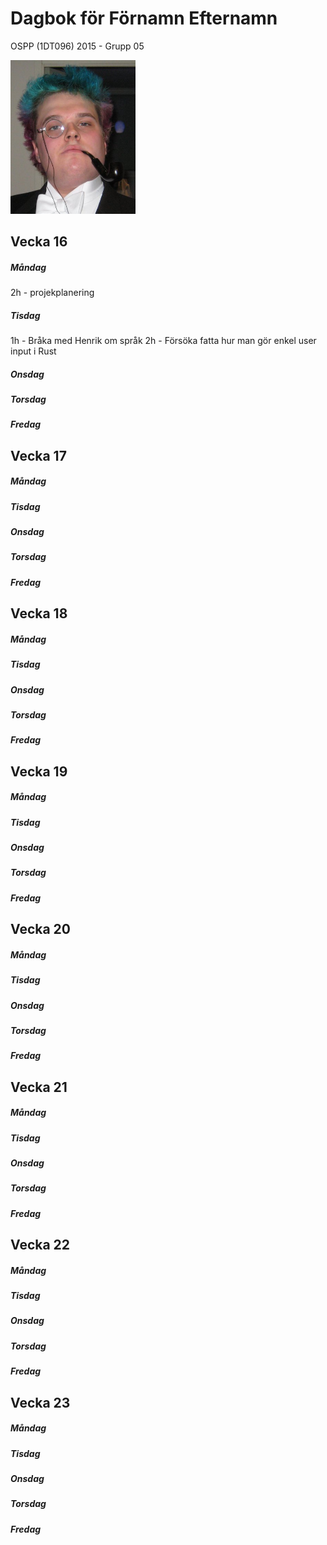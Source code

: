 # Dagbok för Förnamn Efternamn

OSPP (1DT096) 2015 - Grupp 05

<img src="../images/aleksander.png" width="200">

## Vecka 16

##### Måndag

2h - projekplanering

##### Tisdag

1h - Bråka med Henrik om språk
2h - Försöka fatta hur man gör enkel user input i Rust

##### Onsdag



##### Torsdag

##### Fredag

## Vecka 17

##### Måndag

##### Tisdag

##### Onsdag

##### Torsdag

##### Fredag

## Vecka 18

##### Måndag

##### Tisdag

##### Onsdag

##### Torsdag

##### Fredag

## Vecka 19

##### Måndag

##### Tisdag

##### Onsdag

##### Torsdag

##### Fredag

## Vecka 20

##### Måndag

##### Tisdag

##### Onsdag

##### Torsdag

##### Fredag

## Vecka 21

##### Måndag

##### Tisdag

##### Onsdag

##### Torsdag

##### Fredag

## Vecka 22

##### Måndag

##### Tisdag

##### Onsdag

##### Torsdag

##### Fredag

## Vecka 23

##### Måndag

##### Tisdag

##### Onsdag

##### Torsdag

##### Fredag
